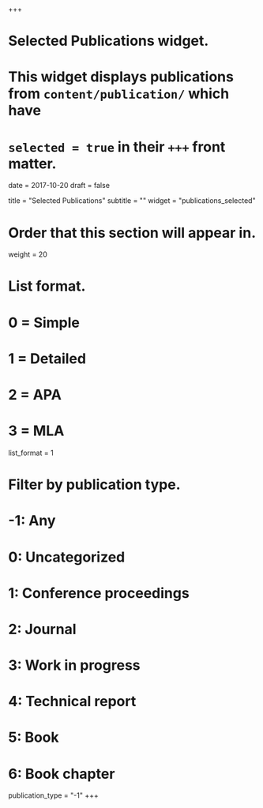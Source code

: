 +++
# Selected Publications widget.
# This widget displays publications from `content/publication/` which have
# `selected = true` in their `+++` front matter.

date = 2017-10-20
draft = false

title = "Selected Publications"
subtitle = ""
widget = "publications_selected"

# Order that this section will appear in.
weight = 20

# List format.
#   0 = Simple
#   1 = Detailed
#   2 = APA
#   3 = MLA
list_format = 1

# Filter by publication type.
# -1: Any
#  0: Uncategorized
#  1: Conference proceedings
#  2: Journal
#  3: Work in progress
#  4: Technical report
#  5: Book
#  6: Book chapter
publication_type = "-1"
+++

